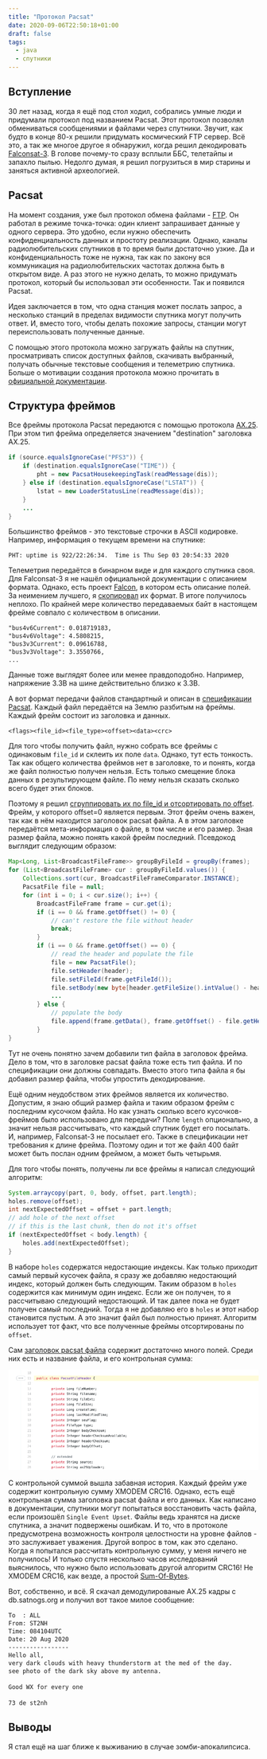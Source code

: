 ```yaml
---
title: "Протокол Pacsat"
date: 2020-09-06T22:50:18+01:00
draft: false
tags:
  - java
  - спутники
---
```


## Вступление

30 лет назад, когда я ещё под стол ходил, собрались умные люди и придумали протокол под названием Pacsat. Этот протокол позволял обмениваться сообщениями и файлами через спутники. Звучит, как будто в конце 80-х решили придумать космический FTP сервер. Всё это, а так же многое другое я обнаружил, когда решил декодировать [Falconsat-3](https://db.satnogs.org/satellite/30776). В голове почему-то сразу всплыли ББС, телетайпы и запахло пылью. Недолго думая, я решил погрузиться в мир старины и заняться активной археологией.

## Pacsat

На момент создания, уже был протокол обмена файлами - [FTP](https://ru.wikipedia.org/wiki/FTP). Он работал в режиме точка-точка: один клиент запрашивает данные у одного сервера. Это удобно, если нужно обеспечить конфиденциальность данных и простоту реализации. Однако, каналы радиолюбительских спутников в то время были достаточно узкие. Да и конфиденциальность тоже не нужна, так как по закону вся коммуникация на радиолюбительских частотах должна быть в открытом виде. А раз этого не нужно делать, то можно придумать протокол, который бы использовал эти особенности. Так и появился Pacsat.

Идея заключается в том, что одна станция может послать запрос, а несколько станций в пределах видимости спутника могут получить ответ. И, вместо того, чтобы делать похожие запросы, станции могут переиспользовать полученные данные.  

С помощью этого протокола можно загружать файлы на спутник, просматривать список доступных файлов, скачивать выбранный, получать обычные текстовые сообщения и телеметрию спутника. Больше о мотивации создания протокола можно прочитать в [официальной документации](https://www.g0kla.com/pacsat/intro.txt).

## Структура фреймов

Все фреймы протокола Pacsat передаются с помощью протокола [AX.25](https://ru.wikipedia.org/wiki/AX.25). При этом тип фрейма определяется значением "destination" заголовка AX.25.

```java
if (source.equalsIgnoreCase("PFS3")) {
	if (destination.equalsIgnoreCase("TIME")) {
		pht = new PacsatHousekeepingTask(readMessage(dis));
	} else if (destination.equalsIgnoreCase("LSTAT")) {
		lstat = new LoaderStatusLine(readMessage(dis));
	}
	...
}
```

Большинство фреймов - это текстовые строчки в ASCII кодировке. Например, информация о текущем времени на спутнике:

```
PHT: uptime is 922/22:26:34.  Time is Thu Sep 03 20:54:33 2020
```

Телеметрия передаётся в бинарном виде и для каждого спутника своя. Для Falconsat-3 я не нашёл официальной документации с описанием формата. Однако, есть проект [Falcon](https://github.com/ac2cz/Falcon/blob/master/spacecraft/TlmIformat.csv), в котором есть описание полей. За неимением лучшего, я [скопировал](https://github.com/dernasherbrezon/jradio/blob/master/src/main/java/ru/r2cloud/jradio/falconsat3/Telemetry.java) их формат. В итоге получилось неплохо. По крайней мере количество передаваемых байт в настоящем фрейме совпало с количеством в описании.

```
"bus4v6Current": 0.018719183,
"bus4v6Voltage": 4.5808215,
"bus3v3Current": 0.09616788,
"bus3v3Voltage": 3.3550766,
...
```

Данные тоже выглядят более или менее правдоподобно. Например, напряжение 3.3В на шине действительно близко к 3.3В.

А вот формат передачи файлов стандартный и описан в [спецификации Pacsat](https://www.g0kla.com/pacsat/broadcst.txt). Каждый файл передаётся на Землю разбитым на фреймы. Каждый фрейм состоит из заголовка и данных.

```
<flags><file_id><file_type><offset><data><crc>
```

Для того чтобы получить файл, нужно собрать все фреймы с одинаковым ```file_id``` и склеить их поле ```data```. Однако, тут есть тонкость. Так как общего количества фреймов нет в заголовке, то и понять, когда же файл полностью получен нельзя. Есть только смещение блока данных в результирующем файле. По нему нельзя сказать сколько всего будет этих блоков. 

Поэтому я решил [сгруппировать их по file_id и отсортировать по offset](https://github.com/dernasherbrezon/jradio/blob/master/src/main/java/ru/r2cloud/jradio/falconsat3/FileExtractor.java#L32). Фрейм, у которого offset=0 является первым. Этот фрейм очень важен, так как в нём находится заголовок pacsat файла. А в этом заголовке передаётся мета-информация о файле, в том числе и его размер. Зная размер файла, можно понять какой фрейм последний. Псевдокод выглядит следующим образом:

```java
Map<Long, List<BroadcastFileFrame>> groupByFileId = groupBy(frames);
for (List<BroadcastFileFrame> cur : groupByFileId.values()) {
	Collections.sort(cur, BroadcastFileFrameComparator.INSTANCE);
	PacsatFile file = null;
	for (int i = 0; i < cur.size(); i++) {
		BroadcastFileFrame frame = cur.get(i);
		if (i == 0 && frame.getOffset() != 0) {
			// can't restore the file without header
			break;
		}
		if (i == 0 && frame.getOffset() == 0) {
			// read the header and populate the file
			file = new PacsatFile();
			file.setHeader(header);
			file.setFileId(frame.getFileId());
			file.setBody(new byte[header.getFileSize().intValue() - header.getBodyOffset()]);	
			...		
		} else {
			// populate the body
			file.append(frame.getData(), frame.getOffset() - file.getHeader().getBodyOffset());
		}
}
```

Тут не очень понятно зачем добавили тип файла в заголовок фрейма. Дело в том, что в заголовке pacsat файла тоже есть тип файла. И по спецификации они должны совпадать. Вместо этого типа файла я бы добавил размер файла, чтобы упростить декодирование.

Ещё одним неудобством этих фреймов является их количество. Допустим, я знаю общий размер файла и таким образом фрейм с последним кусочком файла. Но как узнать сколько всего кусочков-фреймов было использовано для передачи? Поле ```length``` опционально, а значит нельзя рассчитывать, что каждый спутник будет его посылать. И, например, Falconsat-3 не посылает его. Также в спецификации нет требования к длине фрейма. Поэтому один и тот же файл 400 байт может быть послан одним фреймом, а может быть четырьмя.

Для того чтобы понять, получены ли все фреймы я написал следующий алгоритм:

```java
System.arraycopy(part, 0, body, offset, part.length);
holes.remove(offset);
int nextExpectedOffset = offset + part.length;
// add hole of the next offset
// if this is the last chunk, then do not it's offset
if (nextExpectedOffset < body.length) {
	holes.add(nextExpectedOffset);
}
``` 

В наборе ```holes``` содержатся недостающие индексы. Как только приходит самый первый кусочек файла, я сразу же добавляю недостающий индекс, который должен быть следующим. Таким образом в ```holes``` содержится как минимум один индекс. Если же он получен, то я рассчитываю следующий недостающий. И так далее пока не будет получен самый последний. Тогда я не добавляю его в ```holes``` и этот набор становится пустым. А это значит файл был полностью принят. Алгоритм использует тот факт, что все полученные фреймы отсортированы по ```offset```.

Сам [заголовок pacsat файла](https://github.com/dernasherbrezon/jradio/blob/fc7863b71a28029a7e480f92d99ca5ada8f3063c/src/main/java/ru/r2cloud/jradio/falconsat3/PacsatFileHeader.java#L11) содержит достаточно много полей. Среди них есть и название файла, и его контрольная сумма:

![](img/2.png)

С контрольной суммой вышла забавная история. Каждый фрейм уже содержит контрольную сумму XMODEM CRC16. Однако, есть ещё контрольная сумма заголовка pacsat файла и его данных. Как написано в документации, спутники могут попытаться восстановить часть файла, если произошёл ```Single Event Upset```. Файлы ведь хранятся на диске спутника, а значит подвержены ошибкам. И то, что в протоколе предусмотрена возможность контроля целостности на уровне файлов - это заслуживает уважения. Другой вопрос в том, как это сделано. Когда я попытался рассчитать контрольную сумму, у меня ничего не получилось! И только спустя несколько часов исследований выяснилось, что нужно было использовать другой алгоритм CRC16! Не XMODEM CRC16, как везде, а простой [Sum-Of-Bytes](https://github.com/dernasherbrezon/jradio/blob/fc7863b71a28029a7e480f92d99ca5ada8f3063c/src/main/java/ru/r2cloud/jradio/crc/Crc16SumOfBytes.java).

Вот, собственно, и всё. Я скачал демодулированые AX.25 кадры с db.satnogs.org и получил вот такое милое сообщение:

```
To  : ALL
From: ST2NH
Time: 084104UTC
Date: 20 Aug 2020
-----------------
Hello all,
very dark clouds with heavy thunderstorm at the med of the day.
see photo of the dark sky above my antenna.

Good WX for every one

73 de st2nh
```

## Выводы

Я стал ещё на шаг ближе к выживанию в случае зомби-апокалипсиса.